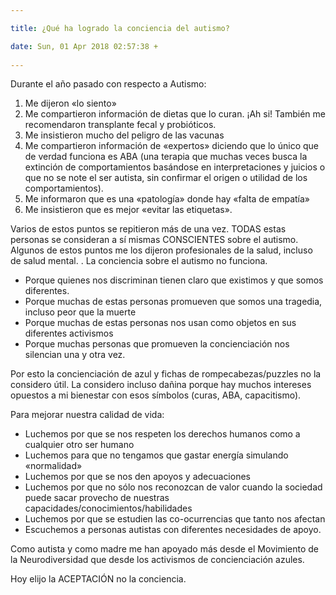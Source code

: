 ```yaml
---

title: ¿Qué ha logrado la conciencia del autismo?

date: Sun, 01 Apr 2018 02:57:38 +
 
---
```

Durante el año pasado con respecto a Autismo:
1. Me dijeron «lo siento»
2. Me compartieron información de dietas que lo curan. ¡Ah si! También me recomendaron transplante fecal y probióticos.
3. Me insistieron mucho del peligro de las vacunas
4. Me compartieron información de «expertos» diciendo que lo único que de verdad funciona es ABA (una terapia que muchas veces busca la extinción de comportamientos basándose en interpretaciones y juicios o que no se note el ser autista, sin confirmar el origen o utilidad de los comportamientos).
5. Me informaron que es una «patología» donde hay «falta de empatía»
6. Me insistieron que es mejor «evitar las etiquetas».

Varios de estos puntos se repitieron más de una vez.
TODAS estas personas se consideran a sí mismas CONSCIENTES sobre el autismo.
Algunos de estos puntos me los dijeron profesionales de la salud, incluso de salud mental.
.
La conciencia sobre el autismo no funciona.
- Porque quienes nos discriminan tienen claro que existimos y que somos diferentes.
- Porque muchas de estas personas promueven que somos una tragedia, incluso peor que la muerte
- Porque muchas de estas personas nos usan como objetos en sus diferentes activismos
- Porque muchas personas que promueven la concienciación nos silencian una y otra vez.

Por esto la concienciación de azul y fichas de rompecabezas/puzzles no la considero útil. La considero incluso dañina porque hay muchos intereses opuestos a mi bienestar con esos símbolos (curas, ABA, capacitismo).

Para mejorar nuestra calidad de vida:
- Luchemos por que se nos respeten los derechos humanos como a cualquier otro ser humano
- Luchemos para que no tengamos que gastar energía simulando «normalidad»
- Luchemos por que se nos den apoyos y adecuaciones
- Luchemos por que no sólo nos reconozcan de valor cuando la sociedad puede sacar provecho de nuestras capacidades/conocimientos/habilidades
- Luchemos por que se estudien las co-ocurrencias que tanto nos afectan
- Escuchemos a personas autistas con diferentes necesidades de apoyo.

Como autista y como madre me han apoyado más desde el Movimiento de la Neurodiversidad que desde los activismos de concienciación azules.

Hoy elijo la ACEPTACIÓN no la conciencia.


